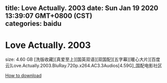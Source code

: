 
title: Love Actually. 2003
date: Sun Jan 19 2020 13:39:07 GMT+0800 (CST)    
categories: baidu
---

# Love Actually. 2003
size: 4.60 GB
 [洗版收藏][真爱至上][国英双语][双国配][五字幕][暖心大片][百度云]Love.Actually.2003.BluRay.720p.x264.AC3.3Audios[4.59G]_国配电影社区
 

[How to download](https://bpcam.bemobtrk.com/go/2ceec3aa-1ca2-46d6-b9ff-aaa5c184517c?jno=3160)